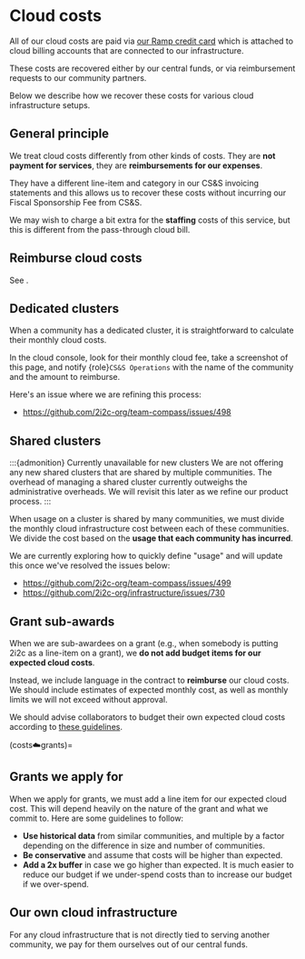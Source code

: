 # Cloud costs

All of our cloud costs are paid via [our Ramp credit card](admin:credit-card) which is attached to cloud billing accounts that are connected to our infrastructure.

These costs are recovered either by our central funds, or via reimbursement requests to our community partners.

Below we describe how we recover these costs for various cloud infrastructure setups.

## General principle

We treat cloud costs differently from other kinds of costs.
They are **not payment for services**, they are **reimbursements for our expenses**.

They have a different line-item and category in our CS&S invoicing statements and this allows us to recover these costs without incurring our Fiscal Sponsorship Fee from CS&S.

We may wish to charge a bit extra for the **staffing** costs of this service, but this is different from the pass-through cloud bill.

## Reimburse cloud costs

See [](reimburse:cloud).

## Dedicated clusters

When a community has a dedicated cluster, it is straightforward to calculate their monthly cloud costs.

In the cloud console, look for their monthly cloud fee, take a screenshot of this page, and notify {role}`CS&S Operations` with the name of the community and the amount to reimburse.

Here's an issue where we are refining this process:

- https://github.com/2i2c-org/team-compass/issues/498

## Shared clusters

:::{admonition} Currently unavailable for new clusters
We are not offering any new shared clusters that are shared by multiple communities. The overhead of managing a shared cluster currently outweighs the administrative overheads. We will revisit this later as we refine our product process.
:::

When usage on a cluster is shared by many communities, we must divide the monthly cloud infrastructure cost between each of these communities.
We divide the cost based on the **usage that each community has incurred**.

We are currently exploring how to quickly define "usage" and will update this once we've resolved the issues below:

- https://github.com/2i2c-org/team-compass/issues/499
- https://github.com/2i2c-org/infrastructure/issues/730

## Grant sub-awards

When we are sub-awardees on a grant (e.g., when somebody is putting 2i2c as a line-item on a grant), we **do not add budget items for our expected cloud costs**.

Instead, we include language in the contract to **reimburse** our cloud costs.
We should include estimates of expected monthly cost, as well as monthly limits we will not exceed without approval.

We should advise collaborators to budget their own expected cloud costs according to [these guidelines](costs:cloud:grants). 

(costs:cloud:grants)=
## Grants we apply for

When we apply for grants, we must add a line item for our expected cloud cost.
This will depend heavily on the nature of the grant and what we commit to.
Here are some guidelines to follow:

- **Use historical data** from similar communities, and multiple by a factor depending on the difference in size and number of communities.
- **Be conservative** and assume that costs will be higher than expected.
- **Add a 2x buffer** in case we go higher than expected. It is much easier to reduce our budget if we under-spend costs than to increase our budget if we over-spend.

## Our own cloud infrastructure

For any cloud infrastructure that is not directly tied to serving another community, we pay for them ourselves out of our central funds.
